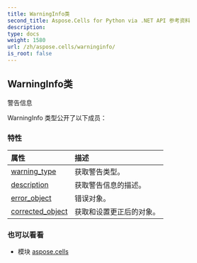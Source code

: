 ```yaml
---
title: WarningInfo类
second_title: Aspose.Cells for Python via .NET API 参考资料
description:
type: docs
weight: 1580
url: /zh/aspose.cells/warninginfo/
is_root: false
---
```

## WarningInfo类
警告信息



WarningInfo 类型公开了以下成员：

### 特性
|属性|描述|
| :- | :- |
| [warning_type](/cells/python-net/zh/aspose.cells/warninginfo/warning_type) |获取警告类型。|
| [description](/cells/python-net/zh/aspose.cells/warninginfo/description) |获取警告信息的描述。|
| [error_object](/cells/python-net/zh/aspose.cells/warninginfo/error_object) |错误对象。|
| [corrected_object](/cells/python-net/zh/aspose.cells/warninginfo/corrected_object) |获取和设置更正后的对象。|



### 也可以看看
* 模块 [aspose.cells](..)
